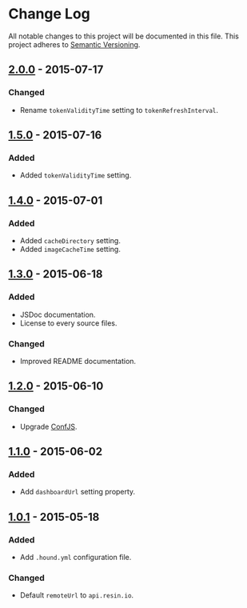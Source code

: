 # Change Log

All notable changes to this project will be documented in this file.
This project adheres to [Semantic Versioning](http://semver.org/).

## [2.0.0] - 2015-07-17

### Changed

- Rename `tokenValidityTime` setting to `tokenRefreshInterval`.

## [1.5.0] - 2015-07-16

### Added

- Added `tokenValidityTime` setting.

## [1.4.0] - 2015-07-01

### Added

- Added `cacheDirectory` setting.
- Added `imageCacheTime` setting.

## [1.3.0] - 2015-06-18

### Added

- JSDoc documentation.
- License to every source files.

### Changed

- Improved README documentation.

## [1.2.0] - 2015-06-10

### Changed

- Upgrade [ConfJS](https://github.com/resin-io/conf.js).

## [1.1.0] - 2015-06-02

### Added

- Add `dashboardUrl` setting property.

## [1.0.1] - 2015-05-18

### Added

- Add `.hound.yml` configuration file.

### Changed

- Default `remoteUrl` to `api.resin.io`.

[2.0.0]: https://github.com/resin-io/resin-settings-client/compare/v1.5.0...v2.0.0
[1.5.0]: https://github.com/resin-io/resin-settings-client/compare/v1.4.0...v1.5.0
[1.4.0]: https://github.com/resin-io/resin-settings-client/compare/v1.3.0...v1.4.0
[1.3.0]: https://github.com/resin-io/resin-settings-client/compare/v1.2.0...v1.3.0
[1.2.0]: https://github.com/resin-io/resin-settings-client/compare/v1.1.0...v1.2.0
[1.1.0]: https://github.com/resin-io/resin-settings-client/compare/v1.0.1...v1.1.0
[1.0.1]: https://github.com/resin-io/resin-settings-client/compare/v1.0.0...v1.0.1
